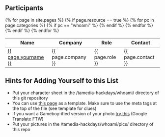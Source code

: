 <section class="nes-container t-grey with-title">
  <h2 class="title tred">Participants</h2>
  <table class="nes-table is-bordered is-centered">
      <thead>
          <th>Name</th>
          <th>Company</th>
          <th>Role</th>
          <th>Contact</th>
      </thead>
      <tbody>
    {% for page in site.pages %}
      {% if page.resource == true %}
        {% for pc in page.categories %}
          {% if pc == "whoami" %}
              <tr>
                  <td><a href="/tamedia-hackdays{{ page.url }}">{{ page.yourname }}</a></td>
                  <td>{{ page.company }}</td>
                  <td>{{ page.role }}</td>
                  <td>{{ page.contact }}</td>
              </tr>
          {% endif %}   <!-- cat-match-p -->
        {% endfor %}  <!-- page-category -->
      {% endif %}   <!-- resource-p -->
    {% endfor %}  <!-- page -->
      </tbody>
  </table>
</section>

<i class="nes-charmander"></i>

<section class="nes-container t-grey with-title">
  <h2 class="title tred">Hints for Adding Yourself to this List</h2>

  <ul class="nes-list is-disc">
    <li>Put your character sheet in the /tamedia-hackdays/whoami/ directory of this git repository</li>
    <li>You can use <a href="/tamedia-hackdays/whoami/harryfuecks">this page</a> as a template. Make sure to use the meta tags at the top of the file (see template for clues)</li>
    <li>If you want a Gameboy-ified version of your photo <a href="http://yrlab.zatunen.com/webgl/gbpic/gbpic.html">try this</a> (Google Translate FTW)</li>
    <li>Put your pictures in the /tamedia-hackdays/whoami/pics/ directory of this repo</li>
  </ul>
</section>